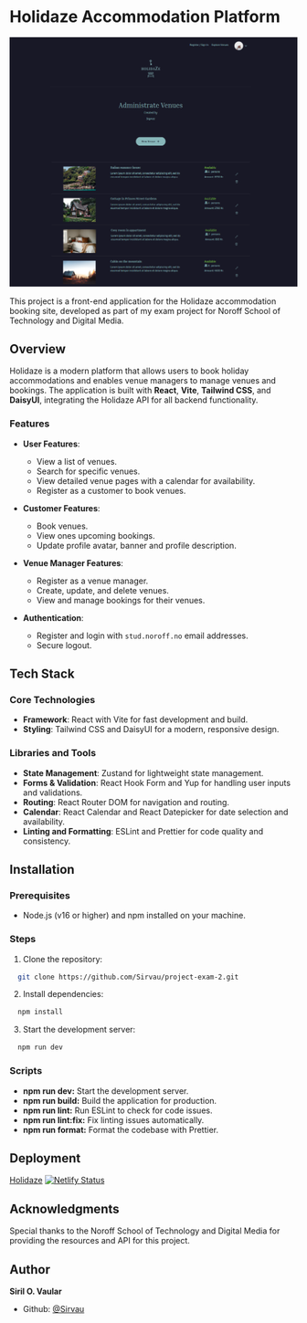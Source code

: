 # Holidaze Accommodation Platform

![Alt text](./public/Project-Exam-2.png)

This project is a front-end application for the Holidaze accommodation booking site, developed as part of my exam project for Noroff School of Technology and Digital Media.

## Overview

Holidaze is a modern platform that allows users to book holiday accommodations and enables venue managers to manage venues and bookings. The application is built with **React**, **Vite**, **Tailwind CSS**, and **DaisyUI**, integrating the Holidaze API for all backend functionality.

### Features

- **User Features**:

  - View a list of venues.
  - Search for specific venues.
  - View detailed venue pages with a calendar for availability.
  - Register as a customer to book venues.

- **Customer Features**:

  - Book venues.
  - View ones upcoming bookings.
  - Update profile avatar, banner and profile description.

- **Venue Manager Features**:

  - Register as a venue manager.
  - Create, update, and delete venues.
  - View and manage bookings for their venues.

- **Authentication**:
  - Register and login with `stud.noroff.no` email addresses.
  - Secure logout.

## Tech Stack

### Core Technologies

- **Framework**: React with Vite for fast development and build.
- **Styling**: Tailwind CSS and DaisyUI for a modern, responsive design.

### Libraries and Tools

- **State Management**: Zustand for lightweight state management.
- **Forms & Validation**: React Hook Form and Yup for handling user inputs and validations.
- **Routing**: React Router DOM for navigation and routing.
- **Calendar**: React Calendar and React Datepicker for date selection and availability.
- **Linting and Formatting**: ESLint and Prettier for code quality and consistency.

## Installation

### Prerequisites

- Node.js (v16 or higher) and npm installed on your machine.

### Steps

1. Clone the repository:

```bash
  git clone https://github.com/Sirvau/project-exam-2.git
```

2. Install dependencies:

```bash
  npm install
```

3.  Start the development server:

```bash
  npm run dev
```

### Scripts

- **npm run dev:** Start the development server.
- **npm run build:** Build the application for production.
- **npm run lint:** Run ESLint to check for code issues.
- **npm run lint:fix:** Fix linting issues automatically.
- **npm run format:** Format the codebase with Prettier.

## Deployment

[Holidaze](https://myholidaze.netlify.app/)
[![Netlify Status](https://api.netlify.com/api/v1/badges/a501b8cf-b0b5-42b5-b7f2-1906ea4078e4/deploy-status)](https://app.netlify.com/sites/myholidaze/deploys)

## Acknowledgments

Special thanks to the Noroff School of Technology and Digital Media for providing the resources and API for this project.

## Author

**Siril O. Vaular**
- Github: [@Sirvau](https://github.com/Sirvau)
